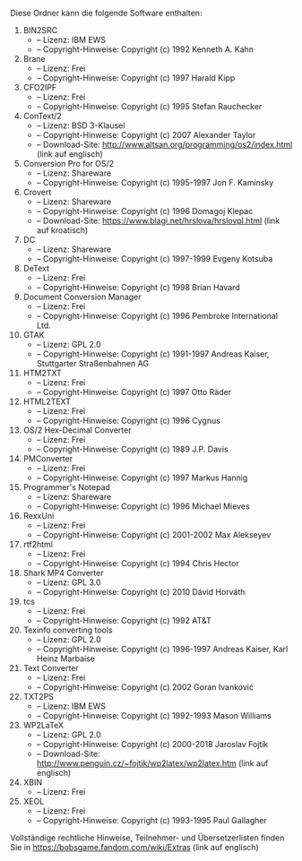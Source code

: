 ﻿Diese Ordner kann die folgende Software enthalten:

1. BIN2SRC
   - – Lizenz: IBM EWS
   - – Copyright-Hinweise: Copyright (c) 1992 Kenneth A. Kahn
2. Brane
   - – Lizenz: Frei
   - – Copyright-Hinweise: Copyright (c) 1997 Harald Kipp
3. CFO2IPF
   - – Lizenz: Frei
   - – Copyright-Hinweise: Copyright (c) 1995 Stefan Rauchecker
4. ConText/2
   - – Lizenz: BSD 3-Klausel
   - – Copyright-Hinweise: Copyright (c) 2007 Alexander Taylor
   - – Download-Site: http://www.altsan.org/programming/os2/index.html (link auf englisch)
5. Conversion Pro for OS/2
   - – Lizenz: Shareware
   - – Copyright-Hinweise: Copyright (c) 1995-1997 Jon F. Kaminsky
6. Crovert
   - – Lizenz: Shareware
   - – Copyright-Hinweise: Copyright (c) 1996 Domagoj Klepac
   - – Download-Site: https://www.blagi.net/hrslova/hrslovpl.html (link auf kroatisch)
7. DC
   - – Lizenz: Shareware
   - – Copyright-Hinweise: Copyright (c) 1997-1999 Evgeny Kotsuba
8. DeText
   - – Lizenz: Frei
   - – Copyright-Hinweise: Copyright (c) 1998 Brian Havard
9. Document Conversion Manager
   - – Lizenz: Frei
   - – Copyright-Hinweise: Copyright (c) 1996 Pembroke International Ltd.
10. GTAK
    - – Lizenz: GPL 2.0
    - – Copyright-Hinweise: Copyright (c) 1991-1997 Andreas Kaiser, Stuttgarter Straßenbahnen AG
11. HTM2TXT
    - – Lizenz: Frei
    - – Copyright-Hinweise: Copyright (c) 1997 Otto Räder
12. HTML2TEXT
    - – Lizenz: Frei
    - – Copyright-Hinweise: Copyright (c) 1996 Cygnus
13. OS/2 Hex-Decimal Converter
    - – Lizenz: Frei
    - – Copyright-Hinweise: Copyright (c) 1989 J.P. Davis
14. PMConverter
    - – Lizenz: Frei
    - – Copyright-Hinweise: Copyright (c) 1997 Markus Hannig
15. Programmer's Notepad
    - – Lizenz: Shareware
    - – Copyright-Hinweise: Copyright (c) 1996 Michael Mieves
16. RexxUni
    - – Lizenz: Frei
    - – Copyright-Hinweise: Copyright (c) 2001-2002 Max Alekseyev
17. rtf2html
    - – Lizenz: Frei
    - – Copyright-Hinweise: Copyright (c) 1994 Chris Hector
18. Shark MP4 Converter
    - – Lizenz: GPL 3.0
    - – Copyright-Hinweise: Copyright (c) 2010 Dávid Horváth
19. tcs
    - – Lizenz: Frei
    - – Copyright-Hinweise: Copyright (c) 1992 AT&T
20. Texinfo converting tools
    - – Lizenz: GPL 2.0
    - – Copyright-Hinweise: Copyright (c) 1996-1997 Andreas Kaiser, Karl Heinz Marbaise
21. Text Converter
    - – Lizenz: Frei
    - – Copyright-Hinweise: Copyright (c) 2002 Goran Ivanković
22. TXT2PS
    - – Lizenz: IBM EWS
    - – Copyright-Hinweise: Copyright (c) 1992-1993 Mason Williams
23. WP2LaTeX
    - – Lizenz: GPL 2.0
    - – Copyright-Hinweise: Copyright (c) 2000-2018 Jaroslav Fojtík
    - – Download-Site: http://www.penguin.cz/~fojtik/wp2latex/wp2latex.htm (link auf englisch)
24. XBIN
    - – Lizenz: Frei
25. XEOL
    - – Lizenz: Frei
    - – Copyright-Hinweise: Copyright (c) 1993-1995 Paul Gallagher

Vollständige rechtliche Hinweise, Teilnehmer- und Übersetzerlisten finden Sie in https://bobsgame.fandom.com/wiki/Extras (link auf englisch)
